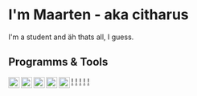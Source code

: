 # I'm Maarten - aka citharus
I'm a student and äh thats all, I guess.

## Programms & Tools
[!<img align="left" alt="NeoVim" width="22px" src="https://simpleicons.org/icons/pycharm.svg" />][pycharm]
[!<img align="left" alt="NeoVim" width="22px" src="https://simpleicons.org/icons/neovim.svg" />][neovim]
[!<img align="left" alt="NeoVim" width="22px" src="https://simpleicons.org/icons/linux.svg" />][linux]
[!<img align="left" alt="NeoVim" width="22px" src="https://simpleicons.org/icons/git.svg" />][git]
[!<img align="left" alt="NeoVim" width="22px" src="https://simpleicons.org/icons/python.svg" />][python]


[pycharm]: https://www.jetbrains.com/pycharm/
[neovim]: https://neovim.io/
[linux]: https://en.wikipedia.org/wiki/Linux
[git]: https://git-scm.com/
[python]: https://www.python.org/

